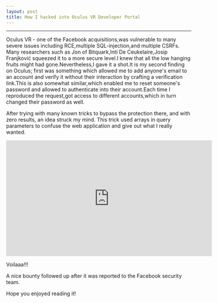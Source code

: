 ```yaml
---
layout: post
title: How I hacked into Oculus VR Developer Portal
---
```


---


Oculus VR - one of the Facebook acquisitions,was vulnerable to many severe issues including RCE,multiple SQL-injection,and multiple CSRFs.
Many researchers such as Jon of Bitquark,Inti De Ceukelaire,Josip Franjković squeezed it to a more secure level.I knew that all the low hanging fruits might had gone.Nevertheless,I gave it a shot.It is my second finding on Oculus; first was something which allowed me to add anyone's email to an account and verify it without their interaction by crafting a verification link.This is also somewhat similar,which enabled me to reset someone's password and allowed to authenticate into their account.Each time I reproduced the request,got access to different accounts,which in turn changed their password as well.

After trying with many known tricks to bypass the protection there, and with zero results, an idea struck my mind. This trick used arrays in query parameters to confuse the web application and give out what I really wanted.



<iframe width="560" height="315" src="https://www.youtube.com/embed/01a1aProHRU" frameborder="0" allowfullscreen></iframe>

Voilaaa!!!

A nice bounty followed up after it was reported to the Facebook security team.


Hope you enjoyed reading it!
